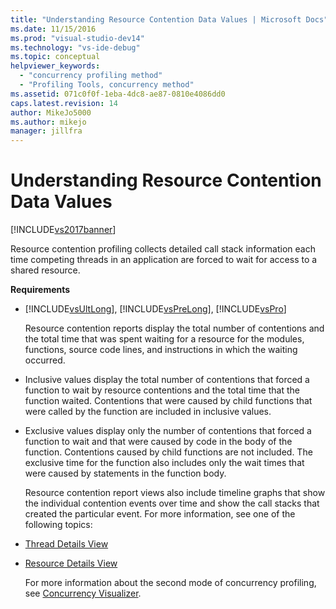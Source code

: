 ```yaml
---
title: "Understanding Resource Contention Data Values | Microsoft Docs"
ms.date: 11/15/2016
ms.prod: "visual-studio-dev14"
ms.technology: "vs-ide-debug"
ms.topic: conceptual
helpviewer_keywords: 
  - "concurrency profiling method"
  - "Profiling Tools, concurrency method"
ms.assetid: 071c0f0f-1eba-4dc8-ae87-0810e4086dd0
caps.latest.revision: 14
author: MikeJo5000
ms.author: mikejo
manager: jillfra
---
```

# Understanding Resource Contention Data Values
[!INCLUDE[vs2017banner](../includes/vs2017banner.md)]

Resource contention profiling collects detailed call stack information each time competing threads in an application are forced to wait for access to a shared resource.  
  
 **Requirements**  
  
- [!INCLUDE[vsUltLong](../includes/vsultlong-md.md)], [!INCLUDE[vsPreLong](../includes/vsprelong-md.md)], [!INCLUDE[vsPro](../includes/vspro-md.md)]  
  
  Resource contention reports display the total number of contentions and the total time that was spent waiting for a resource for the modules, functions, source code lines, and instructions in which the waiting occurred.  
  
- Inclusive values display the total number of contentions that forced a function to wait by resource contentions and the total time that the function waited.  Contentions that were caused by child functions that were called by the function are included in inclusive values.  
  
- Exclusive values display only the number of contentions that forced a function to wait and that were caused by code in the body of the function. Contentions caused by child functions are not included. The exclusive time for the function also includes only the wait times that were caused by statements in the function body.  
  
  Resource contention report views also include timeline graphs that show the individual contention events over time and show the call stacks that created the particular event. For more information, see one of the following topics:  
  
- [Thread Details View](../profiling/thread-details-view-contention-data.md)  
  
- [Resource Details View](../profiling/resource-details-view-contention-data.md)  
  
  For more information about the second mode of concurrency profiling, see [Concurrency Visualizer](../profiling/concurrency-visualizer.md).
